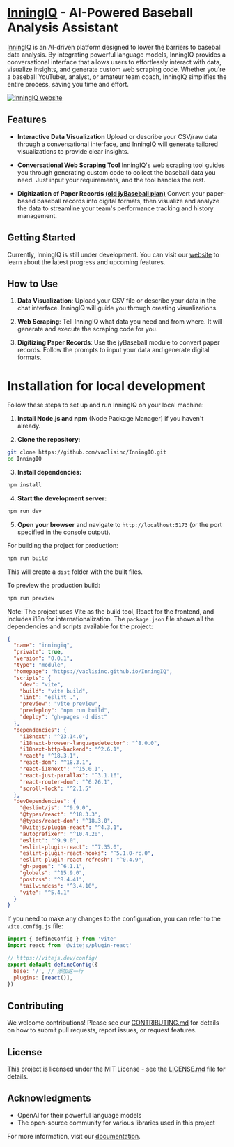 # [InningIQ](https://inningiq.web.app) - AI-Powered Baseball Analysis Assistant 

[InningIQ](https://inningiq.web.app) is an AI-driven platform designed to lower the barriers to baseball data analysis. By integrating powerful language models, InningIQ provides a conversational interface that allows users to effortlessly interact with data, visualize insights, and generate custom web scraping code. Whether you're a baseball YouTuber, analyst, or amateur team coach, InningIQ simplifies the entire process, saving you time and effort.

[![InningIQ website](https://raw.githubusercontent.com/vaclisinc/InningIQ/2068bd869b9c3d8e3be26cc298af7e29c27cdfb0/preview.gif)](https://inningiq.web.app/)

## Features

- **Interactive Data Visualization**
  Upload or describe your CSV/raw data through a conversational interface, and InningIQ will generate tailored visualizations to provide clear insights.

- **Conversational Web Scraping Tool**
  InningIQ's web scraping tool guides you through generating custom code to collect the baseball data you need. Just input your requirements, and the tool handles the rest.

- **Digitization of Paper Records [(old jyBaseball plan)](https://github.com/vaclisinc/jyBaseball)**
  Convert your paper-based baseball records into digital formats, then visualize and analyze the data to streamline your team's performance tracking and history management.

## Getting Started

Currently, InningIQ is still under development. You can visit our [website](https://inningiq.web.app) to learn about the latest progress and upcoming features.

## How to Use

1. **Data Visualization**: Upload your CSV file or describe your data in the chat interface. InningIQ will guide you through creating visualizations.

2. **Web Scraping**: Tell InningIQ what data you need and from where. It will generate and execute the scraping code for you.

3. **Digitizing Paper Records**: Use the jyBaseball module to convert paper records. Follow the prompts to input your data and generate digital formats.


# Installation for local development

Follow these steps to set up and run InningIQ on your local machine:

1. **Install Node.js and npm** (Node Package Manager) if you haven't already.

2. **Clone the repository:**
```bash
git clone https://github.com/vaclisinc/InningIQ.git
cd InningIQ
```

3. **Install dependencies:**
```bash
npm install
```

4. **Start the development server:**
```bash
npm run dev
```

5. **Open your browser** and navigate to `http://localhost:5173` (or the port specified in the console output).

For building the project for production:

```bash
npm run build
```

This will create a `dist` folder with the built files.

To preview the production build:

```bash
npm run preview
```

Note: The project uses Vite as the build tool, React for the frontend, and includes i18n for internationalization. The `package.json` file shows all the dependencies and scripts available for the project:


```1:42:package.json
{
  "name": "inningiq",
  "private": true,
  "version": "0.0.1",
  "type": "module",
  "homepage": "https://vaclisinc.github.io/InningIQ",
  "scripts": {
    "dev": "vite",
    "build": "vite build",
    "lint": "eslint .",
    "preview": "vite preview",
    "predeploy": "npm run build",
    "deploy": "gh-pages -d dist"
  },
  "dependencies": {
    "i18next": "^23.14.0",
    "i18next-browser-languagedetector": "^8.0.0",
    "i18next-http-backend": "^2.6.1",
    "react": "^18.3.1",
    "react-dom": "^18.3.1",
    "react-i18next": "^15.0.1",
    "react-just-parallax": "^3.1.16",
    "react-router-dom": "^6.26.1",
    "scroll-lock": "^2.1.5"
  },
  "devDependencies": {
    "@eslint/js": "^9.9.0",
    "@types/react": "^18.3.3",
    "@types/react-dom": "^18.3.0",
    "@vitejs/plugin-react": "^4.3.1",
    "autoprefixer": "^10.4.20",
    "eslint": "^9.9.0",
    "eslint-plugin-react": "^7.35.0",
    "eslint-plugin-react-hooks": "^5.1.0-rc.0",
    "eslint-plugin-react-refresh": "^0.4.9",
    "gh-pages": "^6.1.1",
    "globals": "^15.9.0",
    "postcss": "^8.4.41",
    "tailwindcss": "^3.4.10",
    "vite": "^5.4.1"
  }
}
```


If you need to make any changes to the configuration, you can refer to the `vite.config.js` file:


```1:8:vite.config.js
import { defineConfig } from 'vite'
import react from '@vitejs/plugin-react'

// https://vitejs.dev/config/
export default defineConfig({
  base: '/', // 添加这一行
  plugins: [react()],
})
```


## Contributing

We welcome contributions! Please see our [CONTRIBUTING.md](CONTRIBUTING.md) for details on how to submit pull requests, report issues, or request features.

## License

This project is licensed under the MIT License - see the [LICENSE.md](LICENSE.md) file for details.

## Acknowledgments

- OpenAI for their powerful language models
- The open-source community for various libraries used in this project

For more information, visit our [documentation](https://inningiq.web.app/#roadmap).